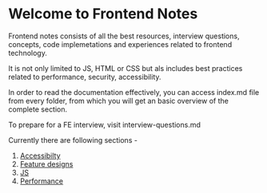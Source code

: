 # Welcome to Frontend Notes

Frontend notes consists of all the best resources, interview questions, concepts, code implemetations and experiences related to frontend technology.

It is not only limited to JS, HTML or CSS but als includes best practices related to performance, security, accessibility.

In order to read the documentation effectively, you can access index.md file from every folder, from which you will get an basic overview of the complete section.

To prepare for a FE interview, visit interview-questions.md

Currently there are following sections - 
1. [Accessibilty](./Accessibility/index.md)
2. [Feature designs](./Accessibility/index.md)
3. [JS](./Accessibility/index.md)
4. [Performance](./Accessibility/index.md)
